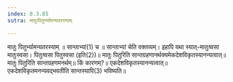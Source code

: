 ```yaml
---
index: 8.3.85
sutra: मातुःपितुर्भ्यामन्यतरस्याम्

---
```

 मातुः पितुर्भ्यामन्यतरस्याम् ॥ सान्ताभ्यां(1) च ॥ सान्ताभ्यां चेति वक्तव्यम्। इहापि यथा स्यात्-मातुःष्वसा मातुःस्वसा। पितुःष्वसा पितुस्वसा (इति(2))॥ मातुः पितुरिति सान्तग्रहणानर्थक्यमेकदेशविकृतस्यानन्यत्वात्॥ मातुः पितुरिति सान्तग्रहणमनर्थम्॥ किं कारणम्?॥ एकदेशविकृतस्यानन्यत्वात्॥ एकदेशविकृतमनन्यवद्भवतीति सान्तस्यापि(3) भविष्यति॥ 
